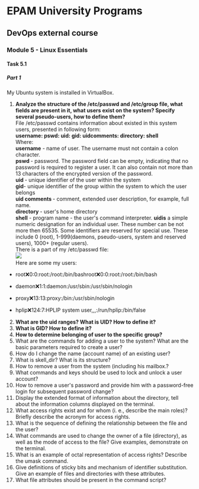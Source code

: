 # EPAM University Programs
## DevOps external course
### Module 5 - Linux Essentials
#### Task 5.1
##### Part 1
My Ubuntu system is installed in VirtualBox. <br>
1. <b> Analyze the structure of the /etc/passwd and /etc/group file, what fields are present in it, what users exist on the system? Specify several pseudo-users, how to define them? <br> </b>
File /etc/passwd contains information about existed in this system users, presented in following form: <br>
<b> username: pswd: uid: gid: uidcomments: directory: shell </b> <br> Where: <br>
<b>username</b> - name of user. The username must not contain a colon character.  <br>
<b> pswd </b>- password. The password field can be empty, indicating that no password is required to register a user. It can also contain not more than 13 characters of the encrypted version of the password. <br>
<b>uid </b>- unique identifier of the user within the system <br>
<b>gid</b>- unique identifier of the group within the system to which the user belongs <br>
<b>uid comments </b> - comment, extended user description, for example, full name. <br>
<b>directory </b>- user's home directory <br>
<b>shell</b> -  program name - the user's command interpreter.
<b>uidis</b> a simple numeric designation for an individual user. These number can be not more then 65535. Some identifiers are reserved for special use. These include 0 (root), 1-999(daemons, pseudo-users, system and reserved users), 1000+ (regular users). <br>
There is a part of my /etc/passwd file: <br>
![](1.png) <br>
Here are some my users:
  * root:x:0:0:root:/root:/bin/bashroot:x:0:0:root:/root:/bin/bash

  * daemon:x:1:1:daemon:/usr/sbin:/usr/sbin/nologin
  * proxy:x:13:13:proxy:/bin:/usr/sbin/nologin
  * hplip:x:124:7:HPLIP system user,,,:/run/hplip:/bin/false

2. <b> What are the uid ranges? What is UID? How to define it? <br> </b>
3. <b> What is GID? How to define it? <br></b>
4. <b> How to determine belonging of user to the specific group? <br></b>
5. What are the commands for adding a user to the system? What are the basic parameters required to create a user?
6. How do I change the name (account name) of an existing user?
7. What is skell_dir? What is its structure?
8. How to remove a user from the system (including his mailbox.?
9. What commands and keys should be used to lock and unlock a user account?
10. How to remove a user's password and provide him with a password-free login for subsequent password change?
11. Display the extended format of information about the directory, tell about the information columns displayed on the terminal.
12. What access rights exist and for whom (i. e., describe the main roles)? Briefly describe the acronym for access rights.
13. What is the sequence of defining the relationship between the file and the user?
14. What commands are used to change the owner of a file (directory), as well as the mode of access to the file? Give examples, demonstrate on the terminal.
15. What is an example of octal representation of access rights? Describe the umask command.
16. Give definitions of sticky bits and mechanism of identifier substitution. Give an example of files and directories with these attributes.
17. What file attributes should be present in the command script?
